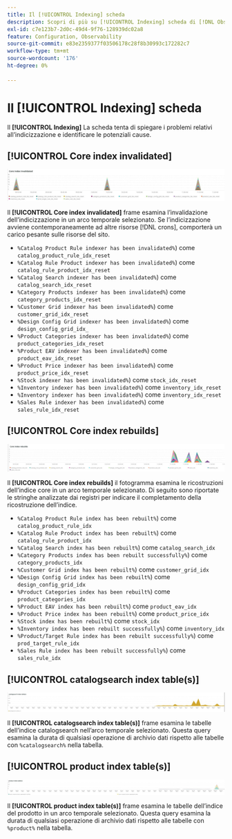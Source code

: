 ```yaml
---
title: Il [!UICONTROL Indexing] scheda
description: Scopri di più su [!UICONTROL Indexing] scheda di [!DNL Observation for Adobe Commerce].
exl-id: c7e123b7-2d0c-49d4-9f76-128939dc02a8
feature: Configuration, Observability
source-git-commit: e83e2359377f03506178c28f8b30993c172282c7
workflow-type: tm+mt
source-wordcount: '176'
ht-degree: 0%

---
```


# Il [!UICONTROL Indexing] scheda

Il **[!UICONTROL Indexing]** La scheda tenta di spiegare i problemi relativi all’indicizzazione e identificare le potenziali cause.

## [!UICONTROL Core index invalidated]

![Indice core invalidato](../../assets/tools/observation-for-adobe-commerce/indexing-tab-1.jpg)

Il **[!UICONTROL Core index invalidated]** frame esamina l’invalidazione dell’indicizzazione in un arco temporale selezionato. Se l’indicizzazione avviene contemporaneamente ad altre risorse [!DNL crons], comporterà un carico pesante sulle risorse del sito.

* `%Catalog Product Rule indexer has been invalidated%`) come `catalog_product_rule_idx_reset`
* `%Catalog Rule Product indexer has been invalidated%`) come `catalog_rule_product_idx_reset`
* `%Catalog Search indexer has been invalidated%`) come `catalog_search_idx_reset`
* `%Category Products indexer has been invalidated%`) come `category_products_idx_reset`
* `%Customer Grid indexer has been invalidated%`) come `customer_grid_idx_reset`
* `%Design Config Grid indexer has been invalidated%`) come `design_config_grid_idx_`
* `%Product Categories indexer has been invalidated%`) come `product_categories_idx_reset`
* `%Product EAV indexer has been invalidated%`) come `product_eav_idx_reset`
* `%Product Price indexer has been invalidated%`) come `product_price_idx_reset`
* `%Stock indexer has been invalidated%`) come `stock_idx_reset`
* `%Inventory indexer has been invalidated%`) come `inventory_idx_reset`
* `%Inventory indexer has been invalidated%`) come `inventory_idx_reset`
* `%Sales Rule indexer has been invalidated%`) come `sales_rule_idx_reset`

## [!UICONTROL Core index rebuilds]

![Ricostruzioni dell’indice core](../../assets/tools/observation-for-adobe-commerce/indexing-tab-2.jpg)

Il **[!UICONTROL Core index rebuilds]** il fotogramma esamina le ricostruzioni dell’indice core in un arco temporale selezionato. Di seguito sono riportate le stringhe analizzate dai registri per indicare il completamento della ricostruzione dell’indice.

* `%Catalog Product Rule index has been rebuilt%`) come `catalog_product_rule_idx`
* `%Catalog Rule Product index has been rebuilt%`) come `catalog_rule_product_idx`
* `%Catalog Search index has been rebuilt%`) come `catalog_search_idx`
* `%Category Products index has been rebuilt successfully%`) come `category_products_idx`
* `%Customer Grid index has been rebuilt%`) come `customer_grid_idx`
* `%Design Config Grid index has been rebuilt%`) come `design_config_grid_idx`
* `%Product Categories index has been rebuilt%`) come `product_categories_idx`
* `%Product EAV index has been rebuilt%`) come `product_eav_idx`
* `%Product Price index has been rebuilt%`) come `product_price_idx`
* `%Stock index has been rebuilt%`) come `stock_idx`
* `%Inventory index has been rebuilt successfully%`) come `inventory_idx`
* `%Product/Target Rule index has been rebuilt successfully%`) come `prod_target_rule_idx`
* `%Sales Rule index has been rebuilt successfully%`) come `sales_rule_idx`


## [!UICONTROL catalogsearch index table(s)]

![tabelle indice catalogsearch](../../assets/tools/observation-for-adobe-commerce/indexing-tab-3.jpg)

Il **[!UICONTROL catalogsearch index table(s)]** frame esamina le tabelle dell’indice catalogsearch nell’arco temporale selezionato. Questa query esamina la durata di qualsiasi operazione di archivio dati rispetto alle tabelle con `%catalogsearch%` nella tabella.

## [!UICONTROL product index table(s)]

![tabelle indice prodotto](../../assets/tools/observation-for-adobe-commerce/indexing-tab-4.jpg)

Il **[!UICONTROL product index table(s)]** frame esamina le tabelle dell’indice del prodotto in un arco temporale selezionato. Questa query esamina la durata di qualsiasi operazione di archivio dati rispetto alle tabelle con `%product%` nella tabella.
